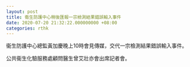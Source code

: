```yaml
---
layout: post
title: 衞生防護中心稍後匯報一宗檢測結果錯誤輸入事件
date: 2020-07-20 21:32:22.000000000 +08:00
categories: rthk
---
```


衞生防護中心總監黃加慶晚上10時會見傳媒，交代一宗檢測結果錯誤輸入事件。

公共衞生化驗服務處顧問醫生曾艾壯亦會出席記者會。
